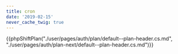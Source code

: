 ```yaml
---
title: cron
date: '2019-02-15'
never_cache_twig: true
---
```


{{phpShiftPlan("./user/pages/auth/plan/default--plan-header.cs.md", "./user/pages/auth/plan-next/default--plan-header.cs.md")}}